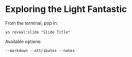 
# Exploring the Light Fantastic

From the terminal, pop in:

  ```yo reveal:slide "Slide Title"```

Available options:

 ```--markdown --attributes --notes```
